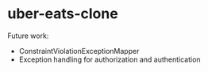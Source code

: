 # uber-eats-clone

Future work:
- ConstraintViolationExceptionMapper
- Exception handling for authorization and authentication
